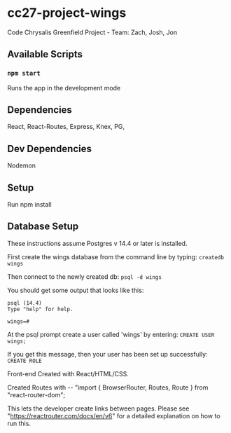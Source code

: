 # cc27-project-wings

Code Chrysalis Greenfield Project - Team: Zach, Josh, Jon

## Available Scripts

### `npm start`

Runs the app in the development mode

## Dependencies

React, React-Routes, Express, Knex, PG,

## Dev Dependencies

Nodemon

## Setup

Run npm install

## Database Setup

These instructions assume Postgres v 14.4 or later is installed.

First create the wings database from the command line by typing:
`createdb wings`

Then connect to the newly created db:
`psql -d wings`

You should get some output that looks like this:

```
psql (14.4)
Type "help" for help.

wings=#
```

At the psql prompt create a user called 'wings' by entering:
`CREATE USER wings;`

If you get this message, then your user has been set up successfully:
`CREATE ROLE`

Front-end Created with React/HTML/CSS.

Created Routes with --
"import { BrowserRouter, Routes, Route } from "react-router-dom";

This lets the developer create links between pages. Please see "https://reactrouter.com/docs/en/v6" for a detailed explanation on how to run this.
